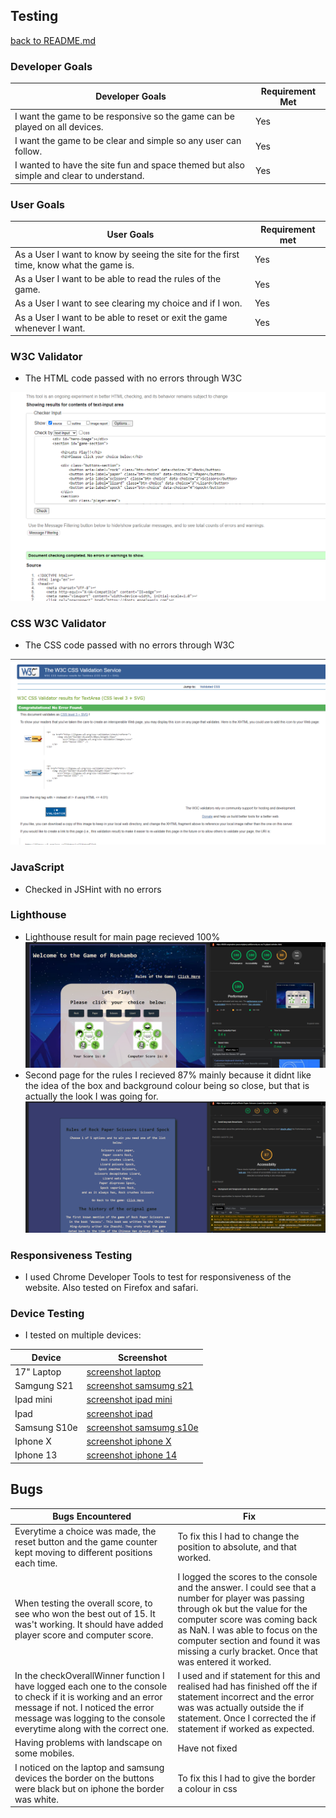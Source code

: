 ## Testing
[back to README.md](README.md)

### Developer Goals

| Developer Goals | Requirement Met |
| --- | --- |
| I want the game to be responsive so the game can be played on all devices. | Yes |
| I want the game to be clear and simple so any user can follow. | Yes |
| I wanted to have the site fun and space themed but also simple and clear to understand. | Yes |


### User Goals

| User Goals | Requirement met |
| --- | --- |
| As a User I want to know by seeing the site for the first time, know what the game is. | Yes |
| As a User I want to be able to read the rules of the game. | Yes |
| As a User I want to see clearing my choice and if I won. | Yes |
| As a User I want to be able to reset or exit the game whenever I want. | Yes |

### W3C Validator
* The HTML code passed with no errors through W3C

![htmlw3c validator](/assets/images/readme-images/HTMLW3C.png)

### CSS W3C Validator
* The CSS code passed with no errors through W3C

![cssw3c validator](/assets/images/readme-images/CSSW3C.png)

### JavaScript 
* Checked in JSHint with no errors

### Lighthouse
* Lighthouse result for main page recieved 100%
![lighthouse main page](/assets/images/readme-images/lighthouse.png)
* Second page for the rules I recieved 87% mainly because it didnt like the idea of the box and background colour being so close, but that is actually the look I was going for.
![lighthouse rules page](/assets/images/readme-images/lighthouserules.png)

### Responsiveness Testing
* I used Chrome Developer Tools to test for responsiveness of the website. Also tested on Firefox and safari.

### Device Testing
* I tested on multiple devices:

| Device | Screenshot |
| --- | --- |
| 17" Laptop | [screenshot laptop](/assets/images/readme-images/Laptop17.png) |
| Samgung S21 | [screenshot samsumg s21](/assets/images/readme-images/samsungs21.jpg) |
| Ipad mini | [screenshot ipad mini](/assets/images/readme-images/ipad-mini.jpg) |
| Ipad | [screenshot ipad](/assets/images/readme-images/samsungs21.jpg) |
| Samsung S10e | [screenshot samsumg s10e](/assets/images/readme-images/samsungs10e.jpg) |
| Iphone X | [screenshot iphone X](/assets/images/readme-images/iphonex.jpg) |
| Iphone 13 | [screenshot iphone 14](/assets/images/readme-images/iphone13.jpg) |

## Bugs

| Bugs Encountered | Fix |
| --- | --- |
|  Everytime a choice was made, the reset button and the game counter kept moving to different positions each time. | To fix this I had to change the position to absolute, and that worked. |
|  When testing the overall score, to see who won the best out of 15.  It was't working. It should have added player score and computer score.| I logged the scores to the console and the answer. I could see that a number for player was passing through ok but the value for the computer score was coming back as NaN. I was able to focus on the computer section and found it was missing a curly bracket. Once that was entered it worked. |
| In the checkOverallWinner function I have logged each one to the console to check if it is working and an error message if not. I noticed  the error message was logging to the console everytime along with the correct one. | I used and if statement for this and realised had has finished off the if statement incorrect and the error was was actually outside the if statement. Once I corrected the if statement if worked as expected. |
| Having problems with landscape on some mobiles. | Have not fixed |
| I noticed on the laptop and samsung devices the border on the buttons were black but on iphone the border was white.  | To fix this I had to give the border a colour in css |